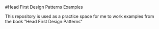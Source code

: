 #Head First Design Patterns Examples

This repository is used as a practice space for me to work examples from the book "Head First Design Patterns"

